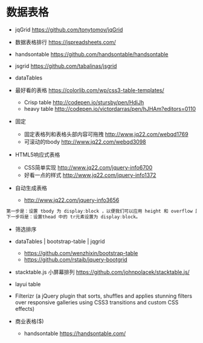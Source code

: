 # 数据表格

- jqGrid https://github.com/tonytomov/jqGrid
- 数据表格排行 <https://jspreadsheets.com/>
- handsontable <https://github.com/handsontable/handsontable>
- jsgrid <https://github.com/tabalinas/jsgrid>
- dataTables
- 最好看的表格 <https://colorlib.com/wp/css3-table-templates/>

  - Crisp table <http://codepen.io/stursby/pen/HdiJh>
  - heavy table <http://codepen.io/victordarras/pen/hJHAm?editors=0110>

- 固定

  - 固定表格列和表格头部内容可拖拽 <http://www.jq22.com/webqd1769>
  - 可滚动的tbody <http://www.jq22.com/webqd3098>

- HTML5响应式表格

  - CSS简单实现 <http://www.jq22.com/jquery-info6700>
  - 好看一点的样式 <http://www.jq22.com/jquery-info1372>

- 自动生成表格

  - <http://www.jq22.com/jquery-info3656>

```javascript
第一步是：设置 tbody 为 display:block ，以便我们可以应用 height 和 overflow 属性。
下一步将是：设置thead 中的 tr元素设置为 display:block。
```

- 筛选排序
- dataTables | bootstrap-table | jqgrid

  - <https://github.com/wenzhixin/bootstrap-table>
  - https://github.com/rstaib/jquery-bootgrid

- stacktable.js 小屏幕排列  https://github.com/johnpolacek/stacktable.js/
- layui table

- Filterizr (a jQuery plugin that sorts, shuffles and applies stunning filters over responsive galleries using CSS3 transitions and custom CSS effects)

-  商业表格($)

    - handsontable <https://handsontable.com/>